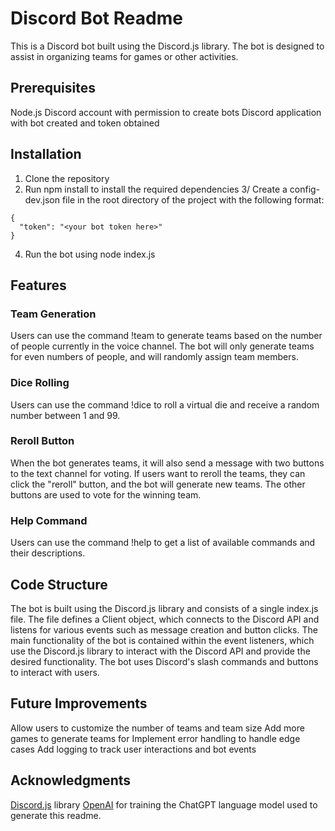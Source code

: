 # Discord Bot Readme
This is a Discord bot built using the Discord.js library. The bot is designed to assist in organizing teams for games or other activities.

## Prerequisites
Node.js
Discord account with permission to create bots
Discord application with bot created and token obtained
## Installation
1. Clone the repository
2. Run npm install to install the required dependencies
3/ Create a config-dev.json file in the root directory of the project with the following format:
```
{
  "token": "<your bot token here>"
}
```
4. Run the bot using node index.js
## Features
### Team Generation
Users can use the command !team to generate teams based on the number of people currently in the voice channel. The bot will only generate teams for even numbers of people, and will randomly assign team members.

### Dice Rolling
Users can use the command !dice to roll a virtual die and receive a random number between 1 and 99.

### Reroll Button
When the bot generates teams, it will also send a message with two buttons to the text channel for voting. If users want to reroll the teams, they can click the "reroll" button, and the bot will generate new teams. The other buttons are used to vote for the winning team.

### Help Command
Users can use the command !help to get a list of available commands and their descriptions.

## Code Structure
The bot is built using the Discord.js library and consists of a single index.js file. The file defines a Client object, which connects to the Discord API and listens for various events such as message creation and button clicks. The main functionality of the bot is contained within the event listeners, which use the Discord.js library to interact with the Discord API and provide the desired functionality. The bot uses Discord's slash commands and buttons to interact with users.

## Future Improvements
Allow users to customize the number of teams and team size
Add more games to generate teams for
Implement error handling to handle edge cases
Add logging to track user interactions and bot events
## Acknowledgments
[Discord.js](https://discord.js.org/) library
[OpenAI](https://openai.com/) for training the ChatGPT language model used to generate this readme.
